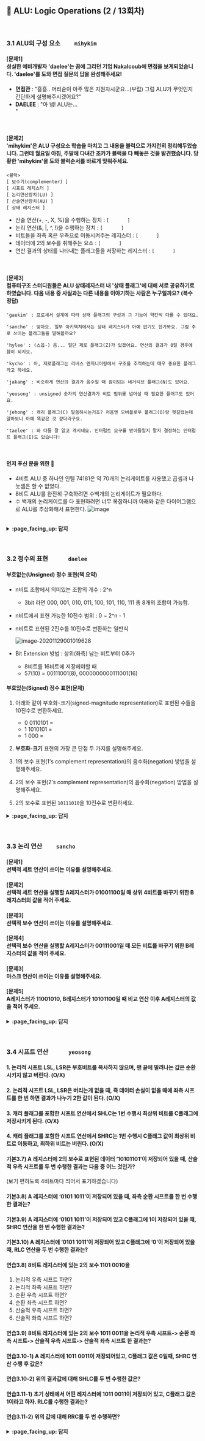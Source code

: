 ## 🦄 ALU: Logic Operations (2 / 13회차)
<br>

### 3.1 ALU의 구성 요소　　	`mihykim`
#### [문제1]<br>성실한 예비개발자 'daelee'는 꿈에 그리던 기업 Nakalcoub에 면접을 보게되었습니다. 'daelee'를 도와 면접 질문의 답을 완성해주세요!
- __면접관__ : "흠흠.. 머리숱이 아주 많은 지원자시군요...(부럽) 그럼 ALU가 무엇인지 간단하게 설명해주시겠어요?"
- __DAELEE__ : "아 넵! ALU는... `　　　　　　　　　　　　　　　　　　　 　　　　　　　　　　　　　　　 　　　`"
<br>

#### [문제2]<br>'mihykim'은 ALU 구성요소 학습을 마치고 그 내용을 블럭으로 가지런히 정리해두었습니다. 그런데 월요일 아침, 주말에 다녀간 조카가 블럭을 다 빼놓은 것을 발견했습니다. 당황한 'mihykim'을 도와 블럭순서를 바르게 맞춰주세요.
```
<블럭>
[ 보수기(complementer) ]
[ 시프트 레지스터 ]
[ 논리연산장치(LU) ]
[ 산술연산장치(AU) ]
[ 상태 레지스터 ]
```
- 산술 연산(+, -, X, %)을 수행하는 장치 : `[　　　　]`
- 논리 연산(&, |, ^, !)을 수행하는 장치 : `[　　　　]`
- 비트들을 좌측 혹은 우측으로 이동시켜주는 레지스터 :  `[　　　　]`
- 데이터에 2의 보수를 취해주는 요소 : `[　　　　]`
- 연산 결과의 상태를 나타내는 플래그들을 저장하는 레지스터 :  `[　　　　]`
<br>

#### [문제3]<br>컴퓨터구조 스터디원들은 ALU 상태레지스터 내 '상태 플래그'에 대해 서로 공유하기로 하였습니다. 다음 내용 중 사실과는 다른 내용을 이야기하는 사람은 누구일까요? (복수 정답)
```
'gaekim' : 프로세서 설계에 따라 상태 플래그의 구성과 그 기능이 약간씩 다를 수 있대요.

'sancho' : 맞아요. 일부 아키텍처에서는 상태 레지스터가 아예 없기도 한가봐요. 그럼 주로 쓰이는 플래그들을 말해볼까요?

'hylee' : (스읍-) 음... 일단 제로 플래그(Z)가 있겠어요. 연산의 결과가 0일 경우에 참이 되지요.

'kycho' : 아, 제로플래그는 리버스 엔지니어링에서 구조를 추적하는데 매우 중요한 플래그라고 하네요.

'jakang' : 비슷하게 연산의 결과가 음수일 때 참이되는 네거티브 플래그(N)도 있어요.

'yeosong' : unsigned 숫자의 연산결과가 비트 범위를 넘어설 때 필요한 플래그도 있어요.

'jehong' : 캐리 플래그(C) 말씀하시는거죠? 처음엔 오버플로우 플래그(O)랑 헷갈렸는데 알아보니 아예 똑같은 것 같더라구요.

'taelee' : 와 다들 잘 알고 계시네요. 인터럽트 요구를 받아들일지 말지 결정하는 인터럽트 플래그(I)도 있습니다!
```
<br>

#### 먼저 푸신 분을 위한 🍪
- 4비트 ALU 중 하나인 인텔 74181은 약 70개의 논리게이트를 사용했고 곱셈과 나눗셈은 할 수 없었다.
- 8비트 ALU를 완전히 구축하려면 수백개의 논리게이트가 필요하다.
- 수 백개의 논리게이트를 다 표현하려면 너무 복잡하니까 아래와 같은 다이어그램으로 ALU를 추상화해서 표현한다.
![image](https://user-images.githubusercontent.com/60066472/100407924-12ee1380-30ad-11eb-8b19-a272f00714fd.png)
<br>

<details>
<summary> <b> :page_facing_up: 답지 </b>  </summary><br>
  
#### [문제1]<br>성실한 예비개발자 'daelee'는 꿈에 그리던 기업 Nakalcoub에 면접을 보게되었습니다. 'daelee'를 도와 면접 질문의 답을 완성해주세요!
- __면접관__ : "흠흠.. 머리숱이 아주 많은 지원자시군요...(부럽) 그럼 ALU가 무엇인지 간단하게 설명해주시겠어요?"
- __DAELEE__ : "아 넵! ALU는 `CPU의 주요 구성요소 중 하나로, Arithmetic Logic Unit이라는 이름 그대로 산술논리연산장치를 말합니다.
덧셈뺄셈과 같은 산술연산과 AND, OR와 같은 논리연산을 수행하는 핵심적인 회로입니다.`"
<br>

#### [문제2]<br>'mihykim'은 ALU 구성요소 학습을 마치고 그 내용을 블럭으로 가지런히 정리해두었습니다. 그런데 월요일 아침, 주말에 다녀간 조카가 블럭을 다 빼놓은 것을 발견했습니다. 당황한 'mihykim'을 도와 블럭순서를 바르게 맞춰주세요.
- 산술 연산(+, -, X, %)을 수행하는 장치 : `[ 산술연산장치(AU) ]`
- 논리 연산(&, |, ^, !)을 수행하는 장치 : `[ 논리연산장치(LU) ]`
- 비트들을 좌측 혹은 우측으로 이동시켜주는 레지스터 :  `[ 시프트 레지스터 ]`
- 데이터에 2의 보수를 취해주는 요소 : `[ 보수기(complementer) ]`
- 연산 결과의 상태를 나타내는 플래그들을 저장하는 레지스터 :  `[ 상태 레지스터 ]`
<br>

#### [문제3]<br>컴퓨터구조 스터디원들은 ALU 상태레지스터 내 '상태 플래그'에 대해 서로 공유하기로 하였습니다. 다음 내용 중 사실과는 다른 내용을 이야기하는 사람은 누구일까요? (복수 정답)
```
'jehong'
캐리 플래그(C) 말씀하시는거죠? 처음엔 오버플로우 플래그(O)랑 헷갈렸는데 알아보니 확실히 다른 것이더라구요. 
캐리 플래그는 최상단 비트에서 자리올림 발생 시 Set되고
오버플로우 플래그는 최대 표현 범위를 넘어섰거나, 같은 부호를 더했는데 다른 부호가 나와버릴 때 Set 된답니다.
예를 들어 1000 + 1000 => 10000 에서는 캐리 플래그가,
0111 + 0001 => 1000 에서는 오버플로우가 Set됩니다. (7 + 1 => -8)
```
```
'taelee'
와 다들 잘 알고 계시네요!
지금까지는 상태플래그를 이야기했는데 상태레지스터에는 CPU를 제어하기위해 사용되는 제어플래그(Control flag)도 있답니다. 
그 예로 인터럽트 요구를 받아들일지 말지 결정하는 인터럽트 플래그(I)가 있습니다!
```
<br>

</details>
<br><br>

### 3.2 정수의 표현　　　	`daelee`

#### 부호없는(Unsigned) 정수 표현(책 요약)

- n비트 조합에서 의미있는 조합의 개수 : 2^n 

  - 3bit 라면 000, 001, 010, 011, 100, 101, 110, 111 총 8개의 조합이 가능함.

- n비트에서 표현 가능한 10진수 범위 : 0 ~ 2^n - 1 

- n비트로 표현된 2진수를 10진수로 변환하는 일반식

  ![image-20201129001019628](https://user-images.githubusercontent.com/37580034/100521739-b8f26880-31e8-11eb-8f1a-a16575e65987.png)


- Bit Extension 방법 : 상위(좌측) 남는 비트부터 0추가

  - 8비트를 16비트에 저장헤야할 때 
  - 57(10) = 00111001(8), 0000000000111001(16)
  
#### 부호있는(Signed) 정수 표현(문제)

1. 아래와 같이 부호화-크기(signed-magnitude representation)로 표현된 수들을 10진수로 변환하세요.

   - 0 0110101 = 
   - 1 1010101 = 
   - 1 000 =


2. **부호화-크기** 표현의 가장 큰 단점 두 가지를 설명해주세요. 



3. 1의 보수 표현(1’s complement representation)의 음수화(negation) 방법을 설명해주세요.



4. 2의 보수 표현(2’s complement representation)의 음수화(negation) 방법을 설명해주세요.



5. 2의 보수로 표현된 `10111010`을 10진수로 변환하세요.



   

<details>
<summary> <b> :page_facing_up: 답지 </b>  </summary><br>
  
1. 아래와 같이 부호화-크기(signed-magnitude representation)로 표현된 수들을 10진수로 변환하세요.

   - 0 0110101 = 
   - 1 1010101 = 
   - 1 000 =
 

   > 정답 : 
   >
   > - 0 0110101 = 1 * (1x2^5 + 1x2^4 + 1x2^2 + 1x2^0) = (32 + 16 + 4 + 1) = 53  
   > - 1 1010101 = -53
   > - 1 000 = 0

2. **부호화-크기** 표현의 가장 큰 단점 두 가지를 설명해주세요. 

   > 정답 : 
   >
   > 1. n비트 조합에서 의미있는 조합의 개수 : 2^n 가 아니라 2^n - 1 이다. 부호화-크기 표현에서는 1000(2)과 0000(2) 둘 다 0을 표현하므로 **하나의 조합을 낭비하게 된다.**
   > 2. 계산을 수행할 때 **부호비트와 크기 부분을 별도로 처리**해야한다. 크기 부분만 따로 계산한 뒤 크기 부분의 절댓값이 더 큰 수의 부호를 결과값의 부호로 세트해야함. 귀찮음.

3. 1의 보수 표현(1’s complement representation)의 음수화(negation) 방법을 설명해주세요.

   > 정답 : **모든 비트들을 반전한다.** (0 -> 1, 1 -> 0)
   >
   > - 1의 보수 표현에서 **Bit Extension**은 Sign Bit 다음에 Sign Bit와 같은 수를 추가하는 방식으로 이루어진다.
   > - 그러나 여전히 0에 대한 표현이 두 가지이므로 조합의 낭비가 발생한다. 그래서 일반적으로 컴퓨터는 2의 보수 표현법을 더 많이(아니 거의 100%) 사용한다.

4. 2의 보수 표현(2’s complement representation)의 음수화(negation) 방법을 설명해주세요.

   > 정답 : 모든 비트들을 반전하고, **결과값에 1을 더한다.**
   >
   > 1을 더함으로서 조합의 개수를 낭비하지 않게 되었다! 2의 보수 표현에서는 음수0이 사라진 대신, 음수0은 절대값이 가장 큰 음수와 매핑된다. 예를 들어, 100(2)은 부호화-크기 표현에서 음수 0이었지만, 2의보수 표현에서는 -4다.

5. 2의 보수로 표현된 `10111010`을 10진수로 변환하세요.

   > 정답 : **-70**
   >
   > 방법1. 책 145p 예제(3-4) 일반식 참고
   >
   > -  -128 + (1x2^5 + 1x2^4 + 1x2^3 + 1x2^1) = -128 + (32 + 16 + 8 + 2) = -70
   > <br>
   >
   > 방법2. 책 146p 예제(3-6) 참고
   >
   > 1. 10111010 - 1 한 뒤 => 10111001
   > 2.  0은 1로, 1은 0으로 바꿔주기 =>   01000110
   > 3. 10진수로 변환하고 - 부호 붙이기 => -70

   

</details>
<br><br>

### 3.3 논리 연산　　	`sancho`

#### [문제1]<br>선택적 세트 연산이 쓰이는 이유를 설명해주세요.

#### [문제2]<br>선택적 세트 연산을 실행할 A레지스터가 01001100일 때 상위 4비트를 바꾸기 위한 B레지스터의 값을 적어 주세요. 

#### [문제3]<br>선택적 보수 연산이 쓰이는 이유를 설명해주세요.

#### [문제4]<br>선택적 보수 연산을 실행할 A레지스터가 00111001일 때 모든 비트를 바꾸기 위한 B레지스터의 값을 적어 주세요.

#### [문제3]<br>마스크 연산이 쓰이는 이유를 설명해주세요.

#### [문제5]<br>A레지스터가 11001010, B레지스터가 10101100일 때 비교 연산 이후 A레지스터의 값을 적어 주세요.

<details>
<summary> <b> :page_facing_up: 답지 </b>  </summary><br>
  
#### [문제1]<br>선택적 세트 연산이 쓰이는 이유를 설명해주세요.
-> 선택적 세트 연산은 어떤 레지스터의 특정 비트들을 1로 세트하려고 할 때 쓰이는 연산으로 A레지스터의 바꿀 비트 위치에 1을 세트하고 OR연산을 수행합니다. 

#### [문제2]<br>선택적 세트 연산을 수행할 A레지스터가 01001100일 때 상위 4비트를 바꾸기 위한 B레지스터의 값을 적어 주세요. 
-> 11110000, 상위 4비트인 앞 네자리에 1로 세팅하여 A레지스터에 선택적 세트 연산을 적용하게 됩니다.

#### [문제3]<br>선택적 보수 연산이 쓰이는 이유를 설명해주세요.
-> 선택적 보수 연산은 레지스터의 특정 비트들을 보수화하기 위한 동작이며 바꿀 A레지스터에 반전시킬 비트 위치에다 1을 세트하고 XOR연산을 수행합니다. 

#### [문제4]<br>선택적 보수 연산을 적용할 A레지스터가 00111001일 때 하위 4비트를 바꾸기 위한 B레지스터의 값을 적어 주세요.
-> 00001111, 하위 4비트에 해당하는 위치에 1을 세트하여 A레지스터에 선택적 보수 연산을 적용하게 됩니다.

#### [문제5]<br>마스크 연산이 쓰이는 이유를 설명해주세요.
-> 마스크 연산은 데이터 내 특정 비트들의 값을 0으로 리셋시키기 사용하며, 바꿀 A레지스터에 대응되는 비트 위치에 0으로 세트하고 나머지 위치에 1을 세트한 후 AND 연산을 수행합니다.

#### [문제6]<br>A레지스터가 11001010, B레지스터가 10101100일 때 비교 연산 이후 A레지스터의 값을 적어 주세요.
-> 01100110, 같은 자리에 하나씩 비교하며 XOR연산을 진행하면 A레지스터의 값이 다음과 같이 바뀌게 됩니다.

</details>
<br><br>

### 3.4 시프트 연산　　　	`yeosong`


#### 1. 논리적 시프트 LSL, LSR은 부호비트를 복사하지 않으며, 맨 끝에 밀려나는 값은 순환시키지 않고 버린다. (O/X)

#### 2. 논리적 시프트 LSL, LSR은 버리는게 없을 때, 즉 데이터 손실이 없을 때에 좌측 시프트를 한 번 하면 결과가 나누기 2한 값이 된다. (O/X) 

#### 3. 캐리 플래그를 포함한 시프트 연산에서 SHLC는 1번 수행시 최상위 비트를 C플래그에 저장시키게 된다. (O/X)

#### 4. 캐리 플래그를 포함한 시프트 연산에서 SHRC는 1번 수행시 C플래그 값이 최상위 비트로 이동하고, 최하위 비트는 버린다. (O/X)

#### 기본3.7) A 레지스터에 2의 보수로 표현된 데이터 ‘10101101’이 저장되어 있을 때, 산술적 우측 시프트를 두 번 수행한 결과는 다음 중 어느 것인가? 
(보기 편하도록 4비트마다 띄어서 표기하겠습니다)

#### 기본3.8) A 레지스터에 ‘0101 1011’이 저장되어 있을 때, 좌측 순환 시프트를 한 번 수행한 결과는?

#### 기본3.9) A 레지스터에 ‘0101 1011’이 저장되어 있고 C플래그에 1이 저장되어 있을 때, SHRC 연산을 한 번 수행한 결과는? 

#### 기본3.10) A 레지스터에 ‘0101 1011’이 저장되어 있고 C플래그에 ‘0’이 저장되어 있을 때, RLC 연산을 두 번 수행한 결과는?

#### 연습3.8) 8비트 레지스터에 있는 2의 보수 1101 0010을 

1. 논리적 우측 시프트 하면? 
2. 논리적 좌측 시프트 하면? 
3. 순환 우측 시프트 하면? 
4. 순환 좌측 시프트 하면? 
5. 산술적 우측 시프트 하면? 
6. 산술적 좌측 시프트 하면? 

#### 연습3.9) 8비트 레지스터에 있는 2의 보수 1011 0011을 논리적 우측 시프트-> 순환 좌측 시프트-> 산술적 우측 시프트-> 산술적 좌측 시프트 한 결과는?

#### 연습3.10-1) A 레지스터에 1011 0011이 저장되어있고, C플래그 값은 0일때, SHRC 연산 수행 후 값은? 

#### 연습3.10-2) 위의 결과값에 대해 SHLC를 두 번 수행한 값은?

#### 연습3.11-1) 초기 상태에서 어떤 레지스터에 1011 0011이 저장되어 있고, C플래그 값은 1이라고 하자. RLC를 수행한 결과는? 

#### 연습3.11-2) 위의 값에 대해 RRC를 두 번 수행하면?

<details>
<summary> <b> :page_facing_up: 답지 </b>  </summary><br>

#### 1. 논리적 시프트 LSL, LSR은 부호비트를 복사하지 않으며, 맨 끝에 밀려나는 값은 순환시키지 않고 버린다. (O)
#### 2. 논리적 시프트 LSL, LSR은 버리는게 없을 때, 즉 데이터 손실이 없을 때에 좌측 시프트를 한 번 하면 결과가 나누기 2한 값이 된다. (X)
> 앞부분 설명은 맞는데, 곱하기 2한 값이 됩니다. 예를 들면 0010 (2) -> 0100 (4) 
#### 3. 캐리 플래그를 포함한 시프트 연산에서 SHLC는 1번 수행시 최상위 비트를 C플래그에 저장시키게 된다. (O)
#### 4. 캐리 플래그를 포함한 시프트 연산에서 SHRC는 1번 수행시 C플래그 값이 최상위 비트로 이동하고, 최하위 비트는 버린다. (O)
#### 기본3.7) A 레지스터에 2의 보수로 표현된 데이터 ‘10101101’이 저장되어 있을 때, 산술적 우측 시프트를 두 번 수행한 결과는 다음 중 어느 것인가? 
(보기 편하도록 4비트마다 띄어서 표기하겠습니다)

1010 1101 를 ASR하면 <br>
1101 0110. 얘를 한 번 더 ASR하면 <br>
1110 1011이다. 그래서 정답은 <br>
> 1110 1011

#### 기본3.8) A 레지스터에 ‘0101 1011’이 저장되어 있을 때, 좌측 순환 시프트를 한 번 수행한 결과는?
> 최상위의 0이 최하위로 가서 1011 0110

#### 기본3.9) A 레지스터에 ‘0101 1011’이 저장되어 있고 C플래그에 1이 저장되어 있을 때, SHRC 연산을 한 번 수행한 결과는? 

> SHRC = Shift Right with Carry <br>
> 캐리 플래그 1, 0101 1011에서 캐리 플래그의 값이 최상위 비트에 저장되니까 답은 1010 1101.

#### 기본3.10) A 레지스터에 ‘0101 1011’이 저장되어 있고 C플래그에 ‘0’이 저장되어 있을 때, RLC 연산을 두 번 수행한 결과는?

RLC = Rotate Left with Carry <br>
0 0101 1011 에서 한 번 하면<br>
0 1011 0110 , 여기서 한 번 더 하면<br>
> 1 0110 1100

#### 연습3.8) 8비트 레지스터에 있는 2의 보수 1101 0010을 

1. 논리적 우측 시프트 하면?
> 0110 1001
2. 논리적 좌측 시프트 하면?
> 1010 0100
3. 순환 우측 시프트 하면?
> 0110 1001
4. 순환 좌측 시프트 하면?
> 1010 0101
5. 산술적 우측 시프트 하면?
> 1110 1001
6. 산술적 좌측 시프트 하면?
> 1010 0100

#### 연습3.9) 8비트 레지스터에 있는 2의 보수 1011 0011을 논리적 우측 시프트-> 순환 좌측 시프트-> 산술적 우측 시프트-> 산술적 좌측 시프트 한 결과는?

1011 0011을 논리적 우측 시프트 하면 (부호비트 복사 안하고 남는 거 버리고)<br>
0101 1001 그걸 순환 좌측 시프트 하면 (남는 거 순환 시키고)<br>
1011 0010 그걸 산술적 우측 시프트 하면 (부호비트 복사하고, 남는 거는 버리고)<br>
1101 1001 이걸 산술적 좌측 시프트 하면 (한 칸씩 좌측으로 밀고 남는 거는 버리고)<br>
> 1011 0010 

#### 연습3.10-1) A 레지스터에 1011 0011이 저장되어있고, C플래그 값은 0일때, SHRC 연산 수행 후 값은? 
`SHRC` : C플래그의 값이 최상위 비트로 이동하고, 남는 건 버린다. <br>
> 우측이니까 0 1011 0011에서 0 0101 1001

#### 연습3.10-2) 위의 결과값에 대해 SHLC를 두 번 수행한 값은?
`SHLC` :  최상위 비트가 버려지지 않고 C플래그에 저장되고, 원래의 C플래그 값은 지워진다. 남는 건 버린다. <br>
0 0101 1001에서 1회 하면 0 1011 0010. <br>
여기서 한 번 더 하면 1 0110 0100. <br>
> 답은 0110 0100

#### 연습3.11-1) 초기 상태에서 어떤 레지스터에 1011 0011이 저장되어 있고, C플래그 값은 1이라고 하자. RLC를 수행한 결과는? 
`RLC` : 최상위 비트가 버려지지 않고 C플래그에 저장되고, 원래의 C플래그 값은 지워진다. 남는 건 순환<br>
1 1011 0011 -> 1 0110 0111
> 1 0110 0111
 

#### 연습3.11-2) 위의 값에 대해 RRC를 두 번 수행하면?
`RRC` : C플래그의 값이 최상위 비트로 이동, 남는 건 순환 <br>
위의 값인 1 0110 0111에서 <br>
-> 1 1011 0011 <br>
-> 1 1101 1001 <br>

> 1 1101 1001



</details>
<br><br>
